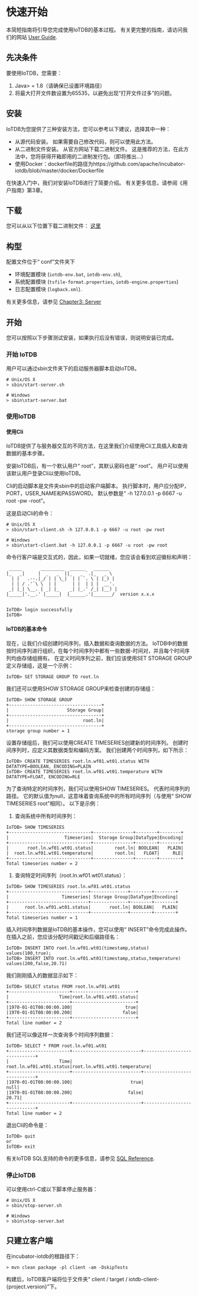 # 快速开始

本简短指南将引导您完成使用IoTDB的基本过程。 有关更完整的指南，请访问我们的网站 [User Guide](/zh/document/V0.8.x/UserGuide/1-Overview/1-What%20is%20IoTDB.html).

## 先决条件

要使用IoTDB，您需要：

1. Java> = 1.8（请确保已设置环境路径）
2. 将最大打开文件数设置为65535，以避免出现“打开文件过多”的问题。

## 安装

IoTDB为您提供了三种安装方法，您可以参考以下建议，选择其中一种：

- 从源代码安装。 如果需要自己修改代码，则可以使用此方法。
- 从二进制文件安装。 从官方网站下载二进制文件。 这是推荐的方法，在此方法中，您将获得开箱即用的二进制发行包。（即将推出...）
- 使用Docker：dockerfile的路径为https://github.com/apache/incubator-iotdb/blob/master/docker/Dockerfile

在快速入门中，我们对安装IoTDB进行了简要介绍。 有关更多信息，请参阅《用户指南》第3章。

## 下载

您可以从以下位置下载二进制文件：
[这里](/download/)

## 构型

配置文件位于“ conf”文件夹下

- 环境配置模块 (`iotdb-env.bat`, `iotdb-env.sh`), 
- 系统配置模块 (`tsfile-format.properties`, `iotdb-engine.properties`)
- 日志配置模块 (`logback.xml`). 

有关更多信息，请参见 [Chapter3: Server](/zh/document/V0.8.x/UserGuide/3-Operation%20Manual/1-Sample%20Data.html) 

## 开始

您可以按照以下步骤测试安装，如果执行后没有错误，则说明安装已完成。

### 开始 IoTDB

用户可以通过sbin文件夹下的启动服务器脚本启动IoTDB。

```
# Unix/OS X
> sbin/start-server.sh

# Windows
> sbin\start-server.bat
```

### 使用IoTDB

#### 使用Cli

IoTDB提供了与服务器交互的不同方法，在这里我们介绍使用Cli工具插入和查询数据的基本步骤。

安装IoTDB后，有一个默认用户“ root”，其默认密码也是“ root”。 用户可以使用该默认用户登录Cli以使用IoTDB。  

Cli的启动脚本是文件夹sbin中的启动客户端脚本。 执行脚本时，用户应分配IP，PORT，USER_NAME和PASSWORD。 默认参数是“ -h 127.0.0.1 -p 6667 -u root -pw -root”。

这是启动Cli的命令：

```
# Unix/OS X
> sbin/start-client.sh -h 127.0.0.1 -p 6667 -u root -pw root

# Windows
> sbin\start-client.bat -h 127.0.0.1 -p 6667 -u root -pw root
```

命令行客户端是交互式的，因此，如果一切就绪，您应该会看到欢迎徽标和声明：

```
 _____       _________  ______   ______
|_   _|     |  _   _  ||_   _ `.|_   _ \
  | |   .--.|_/ | | \_|  | | `. \ | |_) |
  | | / .'`\ \  | |      | |  | | |  __'.
 _| |_| \__. | _| |_    _| |_.' /_| |__) |
|_____|'.__.' |_____|  |______.'|_______/  version x.x.x


IoTDB> login successfully
IoTDB>
```

#### IoTDB的基本命令

现在，让我们介绍创建时间序列，插入数据和查询数据的方法。
IoTDB中的数据按时间序列进行组织，在每个时间序列中都有一些数据-时间对，并且每个时间序列均由存储组拥有。 在定义时间序列之前，我们应该使用SET STORAGE GROUP定义存储组，这是一个示例： 

```
IoTDB> SET STORAGE GROUP TO root.ln
```

我们还可以使用SHOW STORAGE GROUP来检查创建的存储组：

```
IoTDB> SHOW STORAGE GROUP
+-----------------------------------+
|                      Storage Group|
+-----------------------------------+
|                            root.ln|
+-----------------------------------+
storage group number = 1
```

设置存储组后，我们可以使用CREATE TIMESERIES创建新的时间序列。 创建时间序列时，应定义其数据类型和编码方案。 我们创建两个时间序列，如下所示：

```
IoTDB> CREATE TIMESERIES root.ln.wf01.wt01.status WITH DATATYPE=BOOLEAN, ENCODING=PLAIN
IoTDB> CREATE TIMESERIES root.ln.wf01.wt01.temperature WITH DATATYPE=FLOAT, ENCODING=RLE
```

为了查询特定的时间序列，我们可以使用SHOW TIMESERIES。 代表时间序列的路径。 它的默认值为null，这意味着查询系统中的所有时间序列（与使用“ SHOW TIMESERIES root”相同）。 以下是示例：

1. 查询系统中所有时间序列：

```
IoTDB> SHOW TIMESERIES
+-------------------------------+---------------+--------+--------+
|                     Timeseries|  Storage Group|DataType|Encoding|
+-------------------------------+---------------+--------+--------+
|       root.ln.wf01.wt01.status|        root.ln| BOOLEAN|   PLAIN|
|  root.ln.wf01.wt01.temperature|        root.ln|   FLOAT|     RLE|
+-------------------------------+---------------+--------+--------+
Total timeseries number = 2
```

1. 查询特定时间序列（root.ln.wf01.wt01.status）：

```
IoTDB> SHOW TIMESERIES root.ln.wf01.wt01.status
+------------------------------+--------------+--------+--------+
|                    Timeseries| Storage Group|DataType|Encoding|
+------------------------------+--------------+--------+--------+
|      root.ln.wf01.wt01.status|       root.ln| BOOLEAN|   PLAIN|
+------------------------------+--------------+--------+--------+
Total timeseries number = 1
```

插入时间序列数据是IoTDB的基本操作，您可以使用“ INSERT”命令完成此操作。 在插入之前，您应该分配时间戳记和后缀路径名：

```
IoTDB> INSERT INTO root.ln.wf01.wt01(timestamp,status) values(100,true);
IoTDB> INSERT INTO root.ln.wf01.wt01(timestamp,status,temperature) values(200,false,20.71)
```

我们刚刚插入的数据显示如下：

```
IoTDB> SELECT status FROM root.ln.wf01.wt01
+-----------------------+------------------------+
|                   Time|root.ln.wf01.wt01.status|
+-----------------------+------------------------+
|1970-01-01T08:00:00.100|                    true|
|1970-01-01T08:00:00.200|                   false|
+-----------------------+------------------------+
Total line number = 2
```

我们还可以像这样一次查询多个时间序列数据：

```
IoTDB> SELECT * FROM root.ln.wf01.wt01
+-----------------------+--------------------------+-----------------------------+
|                   Time|  root.ln.wf01.wt01.status|root.ln.wf01.wt01.temperature|
+-----------------------+--------------------------+-----------------------------+
|1970-01-01T08:00:00.100|                      true|                         null|
|1970-01-01T08:00:00.200|                     false|                        20.71|
+-----------------------+--------------------------+-----------------------------+
Total line number = 2
```

退出Cli的命令是：

```
IoTDB> quit
or
IoTDB> exit
```

有关IoTDB SQL支持的命令的更多信息，请参见 [SQL Reference](/zh/document/V0.8.x/UserGuide/5-IoTDB%20SQL%20Documentation/2-Reference.html).

### 停止IoTDB

可以使用ctrl-C或以下脚本停止服务器：

```
# Unix/OS X
> sbin/stop-server.sh

# Windows
> sbin\stop-server.bat
```

## 只建立客户端

在incubator-iotdb的根路径下：

```
> mvn clean package -pl client -am -DskipTests
```

构建后，IoTDB客户端将位于文件夹“ client / target / iotdb-client- {project.version}”下。